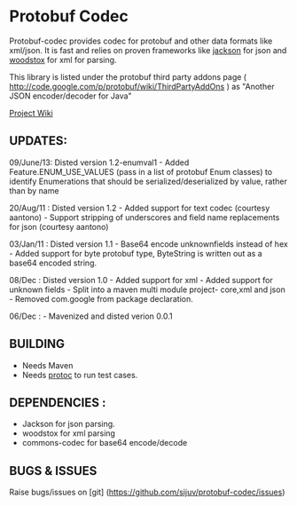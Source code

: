 # Protobuf Codec
Protobuf-codec provides codec for protobuf and other data formats like xml/json. It is fast and relies on proven frameworks like [jackson](http://jackson.codehaus.org/)
 for json and [woodstox]( http://woodstox.codehaus.org/) for xml for parsing. 

This library is listed under the protobuf third party addons page ( http://code.google.com/p/protobuf/wiki/ThirdPartyAddOns )
as "Another JSON encoder/decoder for Java"

[Project Wiki](https://github.com/sijuv/protobuf-codec/wiki)

## UPDATES:

09/June/13: Disted version 1.2-enumval1
     - Added Feature.ENUM_USE_VALUES (pass in a list of protobuf Enum classes)
       to identify Enumerations that should be serialized/deserialized by value,
       rather than by name

20/Aug/11 : Disted version 1.2
     - Added support for text codec (courtesy aantono)
     - Support stripping of underscores and field name replacements for json (courtesy aantono)

03/Jan/11 : Disted version 1.1
     - Base64 encode unknownfields instead of hex
     - Added support for byte protobuf type, ByteString is written out as a base64 encoded
       string.
       
08/Dec : Disted version 1.0
     - Added support for xml
     - Added support for unknown fields
     - Split into a maven multi module project- core,xml and json
     - Removed com.google from package declaration.
     
06/Dec : 
	- Mavenized and disted verion 0.0.1





 
## BUILDING
 - Needs Maven
 - Needs [protoc](http://code.google.com/apis/protocolbuffers/docs/proto.html#generating) to run test cases.


## DEPENDENCIES :
- Jackson for json parsing. 
- woodstox for xml parsing 
- commons-codec for base64 encode/decode


## BUGS & ISSUES
Raise bugs/issues on [git] (https://github.com/sijuv/protobuf-codec/issues)




